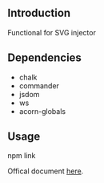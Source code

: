 ## Introduction

Functional for SVG injector

## Dependencies

- chalk
- commander
- jsdom
- ws
- acorn-globals

## Usage

npm link

Offical document [here](https://docs.npmjs.com/cli/link). 
